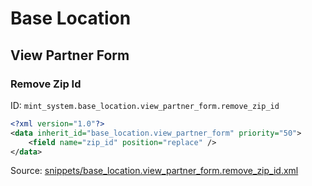# Base Location
## View Partner Form  
### Remove Zip Id  
ID: `mint_system.base_location.view_partner_form.remove_zip_id`  
```xml
<?xml version="1.0"?>
<data inherit_id="base_location.view_partner_form" priority="50">
    <field name="zip_id" position="replace" />
</data>

```
Source: [snippets/base_location.view_partner_form.remove_zip_id.xml](https://github.com/Mint-System/Odoo-Build/tree/16.0/snippets/base_location.view_partner_form.remove_zip_id.xml)

